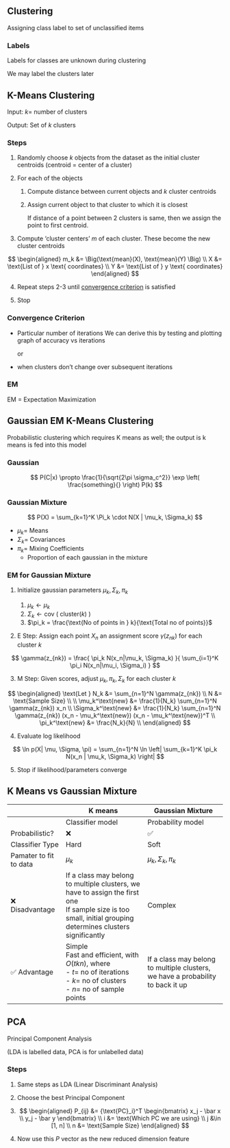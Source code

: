 ## Clustering

Assigning class label to set of unclassified items

### Labels

Labels for classes are unknown during clustering

We may label the clusters later

## K-Means Clustering

Input: $k =$ number of clusters

Output: Set of $k$ clusters

### Steps

1. Randomly choose $k$ objects from the dataset as the initial cluster centroids
   (centroid = center of a cluster)

2. For each of the objects
   1. Compute distance between current objects and $k$ cluster centroids
   2. Assign current object to that cluster to which it is closest
      
      If distance of a point between 2 clusters is same, then we assign the point to first centroid.

3. Compute ‘cluster centers’ $m$ of each cluster. These become the new cluster centroids
   
$$
\begin{aligned}
m_k &= \Big(\text{mean}(X), \text{mean}(Y) \Big) \\
X &= \text{List of } x \text{ coordinates} \\
Y &= \text{List of } y \text{ coordinates}
\end{aligned}
$$

4. Repeat steps 2-3 until [convergence criterion](#convergence-criterion) is satisfied

5. Stop

### Convergence Criterion

- Particular number of iterations
  We can derive this by testing and plotting graph of accuracy vs iterations
  
  or
  
- when clusters don’t change over subsequent iterations

### EM

EM = Expectation Maximization

## Gaussian EM K-Means Clustering

Probabilistic clustering which requires K means as well; the output is k means is fed into this model

### Gaussian

$$
P(C|x) \propto
\frac{1}{\sqrt{2\pi \sigma_c^2}} \exp \left(
\frac{something}{}
\right)
P(k)
$$

### Gaussian Mixture

$$
P(X) =
\sum_{k=1}^K \Pi_k \cdot  N(X | \mu_k, \Sigma_k)
$$

- $\mu_k =$ Means
- $\Sigma_k =$ Covariances
- $\pi_k =$ Mixing Coefficients
    - Proportion of each gaussian in the mixture

### EM for Gaussian Mixture

1. Initialize gaussian parameters $\mu_k, \Sigma_k, \pi_k$

   1. $\mu_k \leftarrow \mu_k$
   2. $\Sigma_k \leftarrow \text{cov $\Big($ cluster($k$) $\Big)$}$
   3. $\pi_k = \frac{\text{No of points in } k}{\text{Total no of points}}$

2. E Step: Assign each point $X_n$ an assignment score $\gamma(z_{nk})$ for each cluster $k$
   
$$
\gamma(z_{nk}) = \frac{
\pi_k N(x_n|\mu_k, \Sigma_k)
}{
\sum_{i=1}^K \pi_i N(x_n|\mu_i, \Sigma_i)
}
$$

3. M Step: Given scores, adjust $\mu_k, \pi_k, \Sigma_k$ for each cluster $k$
   
$$
\begin{aligned}
\text{Let }
N_k &= \sum_{n=1}^N \gamma(z_{nk}) \\   N &= \text{Sample Size} \\   
\\   
\mu_k^\text{new} &=
\frac{1}{N_k}
\sum_{n=1}^N \gamma(z_{nk}) x_n
\\   \Sigma_k^\text{new} &=
\frac{1}{N_k}
\sum_{n=1}^N \gamma(z_{nk})
(x_n - \mu_k^\text{new})
(x_n - \mu_k^\text{new})^T
\\   
\pi_k^\text{new} &= \frac{N_k}{N} \\   \end{aligned}
$$
   
4. Evaluate log likelihood
   
$$
\ln p(X| \mu, \Sigma, \pi) =
\sum_{n=1}^N
\ln \left|
\sum_{k=1}^K \pi_k N(x_n | \mu_k, \Sigma_k)
\right|
$$

5. Stop if likelihood/parameters converge

## K Means vs Gaussian Mixture

|                        | K means                                                      | Gaussian Mixture                                             |
| ---------------------- | ------------------------------------------------------------ | ------------------------------------------------------------ |
|                        | Classifier model                                             | Probability model                                            |
| Probabilistic?         | ❌                                                            | ✅                                                            |
| Classifier Type        | Hard                                                         | Soft                                                         |
| Pamater to fit to data | $\mu_k$                                                      | $\mu_k, \Sigma_k, \pi_k$                                     |
| ❌ Disadvantage         | If a class may belong to multiple clusters, we have to assign the first one<br />If sample size is too small, initial grouping determines clusters significantly | Complex                                                      |
| ✅ Advantage            | Simple<br />Fast and efficient, with $O(tkn),$ where<br />- $t =$ no of iterations<br/>- $k =$ no of clusters<br/>- $n =$ no of sample points | If a class may belong to multiple clusters, we have a probability to back it up |

## PCA

Principal Component Analysis

(LDA is labelled data, PCA is for unlabelled data)

### Steps

1. Same steps as LDA (Linear Discriminant Analysis)

2. Choose the best Principal Component

3. $$
   \begin{aligned}
   P_{ij} &= {\text{PC}_i}^T
   \begin{bmatrix}
   x_j - \bar x \\   y_j - \bar y
   \end{bmatrix} \\   
   i &= \text{Which PC we are using} \\   j &\in [1, n] \\   n &= \text{Sample Size}
   \end{aligned}
   $$

4. Now use this $P$ vector as the new reduced dimension feature

